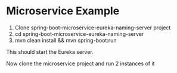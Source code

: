 # Microservice Example

1) Clone spring-boot-microservice-eureka-naming-server project
2) cd spring-boot-microservice-eureka-naming-server
3) mvn clean install && mvn spring-boot:run

This should start the Eureka server. 

Now clone the microservice project and run  2 instances of it

